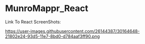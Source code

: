 # MunroMappr_React


Link To React ScreenShots:

https://user-images.githubusercontent.com/26144387/30164648-21802e24-93d5-11e7-8bd0-d784aaf3ff90.png
